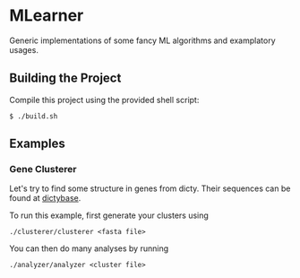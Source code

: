 # MLearner
Generic implementations of some fancy ML algorithms and examplatory usages.

## Building the Project
Compile this project using the provided shell script:
```
$ ./build.sh
```

## Examples

### Gene Clusterer
Let's try to find some structure in genes from dicty.
Their sequences can be found at [dictybase](http://dictybase.org/db/cgi-bin/dictyBase/download/blast_databases.pl).

To run this example, first generate your clusters using
```
./clusterer/clusterer <fasta file>
```
You can then do many analyses by running
```
./analyzer/analyzer <cluster file>
```
